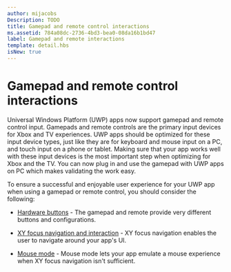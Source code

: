 ```yaml
---
author: mijacobs
Description: TODO
title: Gamepad and remote control interactions
ms.assetid: 784a08dc-2736-4bd3-bea0-08da16b1bd47
label: Gamepad and remote interactions
template: detail.hbs
isNew: true
---
```


# Gamepad and remote control interactions

Universal Windows Platform (UWP) apps now support gamepad and remote control input. Gamepads and remote controls are the primary input devices for Xbox and TV experiences. UWP apps should be optimized for these input device types, just like they are for keyboard and mouse input on a PC, and touch input on a phone or tablet. Making sure that your app works well with these input devices is the most important step when optimizing for Xbox and the TV.
You can now plug in and use the gamepad with UWP apps on PC which makes validating the work easy.

To ensure a successful and enjoyable user experience for your UWP app when using a gamepad or remote control, you should consider the following:

* [Hardware buttons](designing-for-tv.md#hardware-buttons)
             -
The gamepad and remote provide very different buttons and configurations.

* [XY focus navigation and interaction](designing-for-tv.md#xy-focus-navigation-and-interaction)
             -
XY focus navigation enables the user to navigate around your app's UI.

* [Mouse mode](designing-for-tv.md#mouse-mode)
             -
Mouse mode lets your app emulate a mouse experience when XY focus navigation isn't sufficient.


<!--HONumber=Jun16_HO2-->


